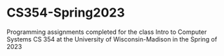 # CS354-Spring2023
Programming assignments completed for the class Intro to Computer Systems CS 354 at the University of Wisconsin-Madison in the Spring of 2023
